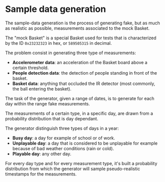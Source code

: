 
# Sample data generation

The sample-data generation is the process of generating fake, but as much as realistic as possible, measurements associated to the mock Basket.

The "mock Basket" is a special Basket used for tests that is characterized by the ID `0x23232323` in hex, or `589505315` in decimal.

The problem consist in generating three type of measurements:
- **Accelerometer data**: an acceleration of the Basket board above a certain threshold.
- **People detection data**: the detection of people standing in front of the basket.
- **Basket data**: anything that occluded the IR detector (most commonly, the ball entering the basket).

The task of the generator, given a range of dates, is to generate for each day within the range fake measurements.

The measurements of a certain type, in a specific day, are drawn from a probability distribution that is day dependant.

The generator distinguish three types of days in a year:
- **Busy day**: a day for example of school or of work.
- **Unplayable day**: a day that is considered to be unplayable for example because of bad weather conditions (rain or cold).
- **Playable day**: any other day.

For every day type and for every measurement type, it's built a probability distribution from which the generator will sample pseudo-realistic timestamps for the measurements.



